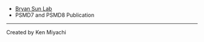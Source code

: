 * [Bryan Sun Lab](http://www.bryansunlab.com/)
* PSMD7 and PSMD8 Publication

---

Created by Ken Miyachi
